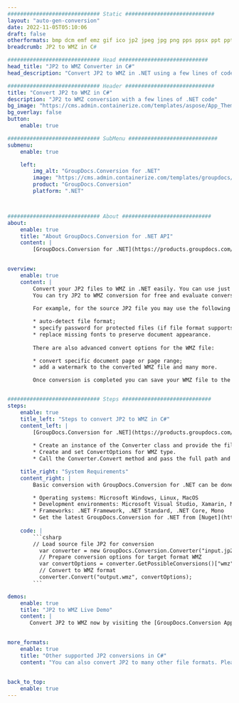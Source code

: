 ```yaml
---
############################# Static ############################
layout: "auto-gen-conversion"
date: 2022-11-05T05:10:06
draft: false
otherformats: bmp dcm emf emz gif ico jp2 jpeg jpg png pps ppsx ppt pptx psb psd svg svgz tga tif tiff webp wmf wmz
breadcrumb: JP2 to WMZ in C#

############################# Head ############################
head_title: "JP2 to WMZ Converter in C#"
head_description: "Convert JP2 to WMZ in .NET using a few lines of code. Use the GroupDocs Document Conversion API to convert over 160 file formats."

############################# Header ############################
title: "Convert JP2 to WMZ in C#"
description: "JP2 to WMZ conversion with a few lines of .NET code"
bg_image: "https://cms.admin.containerize.com/templates/aspose/App_Themes/V3/images/bg/header1.png"
bg_overlay: false
button:
    enable: true

############################# SubMenu ############################
submenu:
    enable: true

    left:
        img_alt: "GroupDocs.Conversion for .NET"
        image: "https://cms.admin.containerize.com/templates/groupdocs/images/product-logos/90x90-noborder/groupdocs-conversion-net.png"
        product: "GroupDocs.Conversion"
        platform: ".NET"



############################# About ############################
about:
    enable: true
    title: "About GroupDocs.Conversion for .NET API"
    content: |
        [GroupDocs.Conversion for .NET](https://products.groupdocs.com/conversion/net/) can be used to convert Microsoft Word, Excel, PowerPoint, PDF, Visio and other formats. GroupDocs.Conversion is a standalone API that is suitable for back-end and internal systems where high performance is required. It does not depend on any software such as Microsoft or Open Office.
    

overview:
    enable: true
    content: |
        Convert your JP2 files to WMZ in .NET easily. You can use just a couple of C# code lines in any platform of your choice like - Windows, Linux, macOS.
        You can try JP2 to WMZ conversion for free and evaluate conversion results quality.  Along with simple file conversion scenarios you can try more advanced options for loading source JP2 file and for saving output WMZ result. 
        
        For example, for the source JP2 file you may use the following load options:

        * auto-detect file format;
        * specify password for protected files (if file format supports it);
        * replace missing fonts to preserve document appearance.
        
        There are also advanced convert options for the WMZ file:

        * convert specific document page or page range;
        * add a watermark to the converted WMZ file and many more.

        Once conversion is completed you can save your WMZ file to the local file path or any third-party storage like FTP, Amazon S3, Google Drive, Dropbox etc. Please note - to convert JP2 to WMZ there is no need for any additional software installed - like MS Office, Open Office, Adobe Acrobat Reader etc.


############################# Steps ############################
steps:
    enable: true
    title_left: "Steps to convert JP2 to WMZ in C#"
    content_left: |
        [GroupDocs.Conversion for .NET](https://products.groupdocs.com/conversion/net/) makes it easy for developers to convert a JP2 file to WMZ with a few lines of code.
        
        * Create an instance of the Converter class and provide the file JP2 with the full path
        * Create and set ConvertOptions for WMZ type.
        * Call the Converter.Convert method and pass the full path and format (WMZ) as a parameter

    title_right: "System Requirements"
    content_right: |
        Basic conversion with GroupDocs.Conversion for .NET can be done in just a few simple steps. Our APIs are supported on all major platforms and operating systems. Before executing the code below, make sure you have the following prerequisites installed on your system.

        * Operating systems: Microsoft Windows, Linux, MacOS
        * Development environments: Microsoft Visual Studio, Xamarin, MonoDevelop
        * Frameworks: .NET Framework, .NET Standard, .NET Core, Mono
        * Get the latest GroupDocs.Conversion for .NET from [Nuget](https://www.nuget.org/packages/groupdocs.conversion)
         
    code: |
        ```csharp    
        // Load source file JP2 for conversion
          var converter = new GroupDocs.Conversion.Converter("input.jp2");
          // Prepare conversion options for target format WMZ
          var convertOptions = converter.GetPossibleConversions()["wmz"].ConvertOptions;
          // Convert to WMZ format
          converter.Convert("output.wmz", convertOptions);
        ```

demos:
    enable: true
    title: "JP2 to WMZ Live Demo"
    content: |
       Convert JP2 to WMZ now by visiting the [GroupDocs.Conversion App](https://products.groupdocs.app/conversion/family) website. Online demo has the following advantages
          

more_formats:
    enable: true
    title: "Other supported JP2 conversions in C#"
    content: "You can also convert JP2 to many other file formats. Please see the list below."
       
       
back_to_top:
    enable: true
---
```

